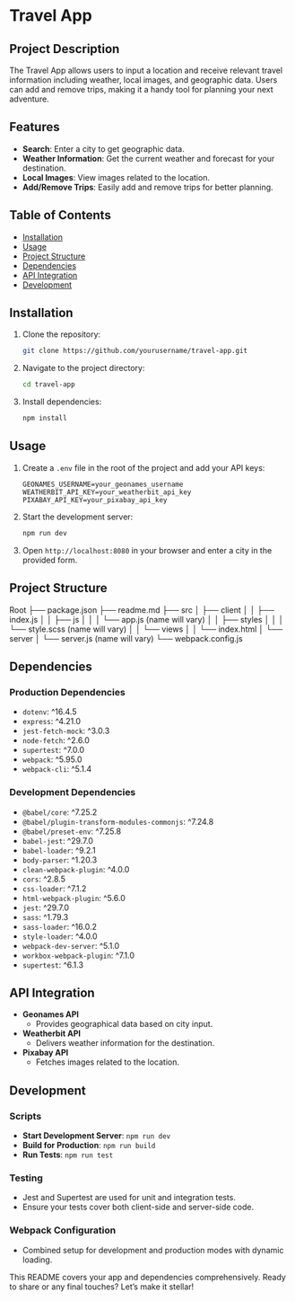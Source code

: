 # Travel App

## Project Description
The Travel App allows users to input a location and receive relevant travel information including weather, local images, and geographic data. Users can add and remove trips, making it a handy tool for planning your next adventure.

## Features
- **Search**: Enter a city to get geographic data.
- **Weather Information**: Get the current weather and forecast for your destination.
- **Local Images**: View images related to the location.
- **Add/Remove Trips**: Easily add and remove trips for better planning.

## Table of Contents
- [Installation](#installation)
- [Usage](#usage)
- [Project Structure](#project-structure)
- [Dependencies](#dependencies)
- [API Integration](#api-integration)
- [Development](#development)

## Installation
1. Clone the repository:
    ```sh
    git clone https://github.com/yourusername/travel-app.git
    ```
2. Navigate to the project directory:
    ```sh
    cd travel-app
    ```
3. Install dependencies:
    ```sh
    npm install
    ```

## Usage
1. Create a `.env` file in the root of the project and add your API keys:
    ```
    GEONAMES_USERNAME=your_geonames_username
    WEATHERBIT_API_KEY=your_weatherbit_api_key
    PIXABAY_API_KEY=your_pixabay_api_key
    ```
2. Start the development server:
    ```sh
    npm run dev
    ```
3. Open `http://localhost:8080` in your browser and enter a city in the provided form.

## Project Structure
Root
├── package.json
├── readme.md
├── src
│   ├── client
│   │   ├── index.js
│   │   ├── js
│   │   │   └── app.js (name will vary)
│   │   ├── styles
│   │   │   └── style.scss (name will vary)
│   │   └── views
│   │       └── index.html 
│   └── server
│       └── server.js (name will vary)
└── webpack.config.js


## Dependencies
### Production Dependencies
- `dotenv`: ^16.4.5
- `express`: ^4.21.0
- `jest-fetch-mock`: ^3.0.3
- `node-fetch`: ^2.6.0
- `supertest`: ^7.0.0
- `webpack`: ^5.95.0
- `webpack-cli`: ^5.1.4

### Development Dependencies
- `@babel/core`: ^7.25.2
- `@babel/plugin-transform-modules-commonjs`: ^7.24.8
- `@babel/preset-env`: ^7.25.8
- `babel-jest`: ^29.7.0
- `babel-loader`: ^9.2.1
- `body-parser`: ^1.20.3
- `clean-webpack-plugin`: ^4.0.0
- `cors`: ^2.8.5
- `css-loader`: ^7.1.2
- `html-webpack-plugin`: ^5.6.0
- `jest`: ^29.7.0
- `sass`: ^1.79.3
- `sass-loader`: ^16.0.2
- `style-loader`: ^4.0.0
- `webpack-dev-server`: ^5.1.0
- `workbox-webpack-plugin`: ^7.1.0
- `supertest`: ^6.1.3

## API Integration
- **Geonames API**
    - Provides geographical data based on city input.
- **Weatherbit API**
    - Delivers weather information for the destination.
- **Pixabay API**
    - Fetches images related to the location.

## Development
### Scripts
- **Start Development Server**: `npm run dev`
- **Build for Production**: `npm run build`
- **Run Tests**: `npm run test`

### Testing
- Jest and Supertest are used for unit and integration tests.
- Ensure your tests cover both client-side and server-side code.

### Webpack Configuration
- Combined setup for development and production modes with dynamic loading.

This README covers your app and dependencies comprehensively. Ready to share or any final touches? Let’s make it stellar!